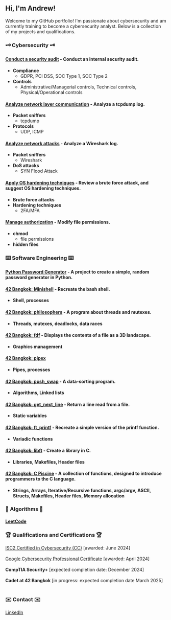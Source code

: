 ## Hi, I'm Andrew!
Welcome to my GitHub portfolio! I'm passionate about cybersecurity and am currently training to become a cybersecurity analyst. Below is a collection of my projects and qualifications.

### :old_key: Cybersecurity :old_key:

#### <a href="https://github.com/andrewrodgers90/conduct_a_security_audit/tree/main">Conduct a security audit</a> - Conduct an internal security audit. 
+ **Compliance**
  + GDPR, PCI DSS, SOC Type 1, SOC Type 2
+ **Controls**
  + Administrative/Managerial controls, Technical controls, Physical/Operational controls

#### <a href="https://github.com/andrewrodgers90/analyze_network_layer_communication/tree/main">Analyze network layer communication</a> - Analyze a tcpdump log.
+ **Packet sniffers**
  + tcpdump
+ **Protocols**
  + UDP, ICMP

#### <a href="https://github.com/andrewrodgers90/analyze_network_attacks/tree/main">Analyze network attacks</a> - Analyze a Wireshark log.
+ **Packet sniffers**
  + Wireshark
+ **DoS attacks**
  + SYN Flood Attack

#### <a href="https://github.com/andrewrodgers90/apply_OS_hardening_techniques/tree/main">Apply OS hardening techniques</a> - Review a brute force attack, and suggest OS hardening techniques.
+ **Brute force attacks**
+ **Hardening techniques**
  + 2FA/MFA

#### <a href="https://github.com/andrewrodgers90/manage_authorization/blob/main/README.md">Manage authorization</a> - Modify file permissions.
+ **chmod**
  + file permissions
+ **hidden files** 

### :keyboard: Software Engineering :keyboard:

#### <a href="https://github.com/andrewrodgers90/password_generator/tree/main">Python Password Generator</a> - A project to create a simple, random password generator in Python.

#### <a href="https://github.com/andrewrodgers90/42_fdf">42 Bangkok: Minishell</a> - Recreate the bash shell.
+ **Shell, processes**

#### <a href="https://github.com/andrewrodgers90/minishell">42 Bangkok: philosophers</a> - A program about threads and mutexes.
+ **Threads, mutexes, deadlocks, data races**

#### <a href="https://github.com/andrewrodgers90/42_fdf">42 Bangkok: fdf</a> - Displays the contents of a file as a 3D landscape.
+ **Graphics management**

#### <a href="https://github.com/andrewrodgers90/42_pipex">42 Bangkok: pipex</a>
+ **Pipes, processes**

#### <a href="https://github.com/andrewrodgers90/42_push_swap">42 Bangkok: push_swap</a> - A data-sorting program.
+ **Algorithms, Linked lists**

#### <a href="https://github.com/andrewrodgers90/42_get_next_line">42 Bangkok: get_next_line</a> - Return a line read from a file.
+ **Static variables**

#### <a href="https://github.com/andrewrodgers90/42_ft_printf">42 Bangkok: ft_printf</a> - Recreate a simple version of the printf function.
+ **Variadic functions**

#### <a href="https://github.com/andrewrodgers90/42_libft">42 Bangkok: libft</a> - Create a library in C.
+ **Libraries, Makefiles, Header files**

#### <a href="https://github.com/andrewrodgers90/andrewrodgers90/blob/main/piscine.md">42 Bangkok: C Piscine</a> - A collection of functions, designed to introduce programmers to the C language.
+ **Strings, Arrays, Iterative/Recursive functions, argc/argv, ASCII, Structs, Makefiles, Header files, Memory allocation**

### :abacus: Algorithms :abacus:

#### <a href="https://github.com/andrewrodgers90/leetcode">LeetCode</a>

<!--## :bar_chart: Data Analysis :bar_chart:

#### Project 1
Description of Project 1

#### Project 2
Description of Project 2-->

### :trophy: Qualifications and Certifications :trophy:
<a href="https://www.credly.com/badges/24f4dac1-20ce-4c9e-b8dd-478e92b7513e/public_url">ISC2 Certified in Cybersecurity (CC)</a> [awarded: June 2024]
<br><br>
<a href="https://www.credly.com/badges/415955a6-2948-41d0-a2dc-43c3b5e711f7/public_url">Google Cybersecurity Professional Certificate</a> [awarded: April 2024]
<br><br>
**CompTIA Security+** [expected completion date: December 2024]
<br><br>
**Cadet at 42 Bangkok** [in progress: expected completion date March 2025]
<br><br>
### :envelope: Contact :envelope:

<a href="www.linkedin.com/in/andrew-rodgers-ab4b1b265">LinkedIn</a>
